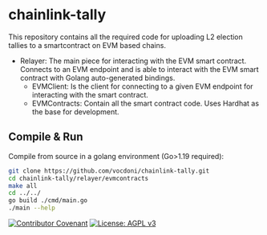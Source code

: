 # chainlink-tally

This repository contains all the required code for uploading L2 election tallies to a smartcontract on EVM based chains.

- Relayer: The main piece for interacting with the EVM smart contract. Connects to an EVM endpoint and is able to interact with the EVM smart contract with Golang auto-generated bindings.
  - EVMClient: Is the client for connecting to a given EVM endpoint for interacting with the smart contract.
  - EVMContracts: Contain all the smart contract code. Uses Hardhat as the base for development.

## Compile & Run

Compile from source in a golang environment (Go>1.19 required):

```bash
git clone https://github.com/vocdoni/chainlink-tally.git
cd chainlink-tally/relayer/evmcontracts
make all
cd ../../
go build ./cmd/main.go
./main --help
```

[![Contributor Covenant](https://img.shields.io/badge/Contributor%20Covenant-v1.4%20adopted-ff69b4.svg)](code-of-conduct.md) [![License: AGPL v3](https://img.shields.io/badge/License-AGPL%20v3-blue.svg)](https://www.gnu.org/licenses/agpl-3.0)
